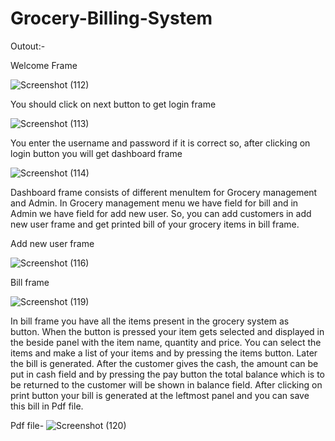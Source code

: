 # Grocery-Billing-System

Outout:-

Welcome Frame

![Screenshot (112)](https://user-images.githubusercontent.com/102148710/209341311-bed35208-79a5-4e3c-9fba-481fd2969ac7.png)

You should click on next button to get login frame


![Screenshot (113)](https://user-images.githubusercontent.com/102148710/209341485-d6b01d51-869c-4f17-bf9c-02c5ba670d02.png)

You enter the username and password if it is 
correct so, after clicking on login button you will get dashboard frame

![Screenshot (114)](https://user-images.githubusercontent.com/102148710/209341872-0692e313-65c3-47d6-a98d-44a6865e3c90.png)

Dashboard frame consists of different menuItem for Grocery management and Admin.
In Grocery management menu we have field for bill and in Admin we have field for add new user. So, you can add customers in add new user frame and get printed bill of your grocery items in bill frame.

Add new user frame


![Screenshot (116)](https://user-images.githubusercontent.com/102148710/209343714-12b66ecf-648d-46bf-8fb0-e0bc953be9a0.png)


Bill frame

![Screenshot (119)](https://user-images.githubusercontent.com/102148710/209343752-b01de048-f715-4b49-a2ed-17b3d6548cf8.png)


In bill frame you have all the items present in the grocery system as button. When the button is pressed your item gets selected and displayed in the beside panel with the item name, quantity and price. You can select the items and make a list of your items and by pressing the items button. Later the bill is generated. After the customer gives the cash, the amount can be put in cash field and by pressing the pay button the total balance which is to be returned to the customer will be shown in balance field.
After clicking on print button your bill is generated at the leftmost panel and you can save this bill in Pdf file.

Pdf file-
![Screenshot (120)](https://user-images.githubusercontent.com/102148710/209345116-51fbe391-35f4-40e1-8d82-2ca1b4e72749.png)
